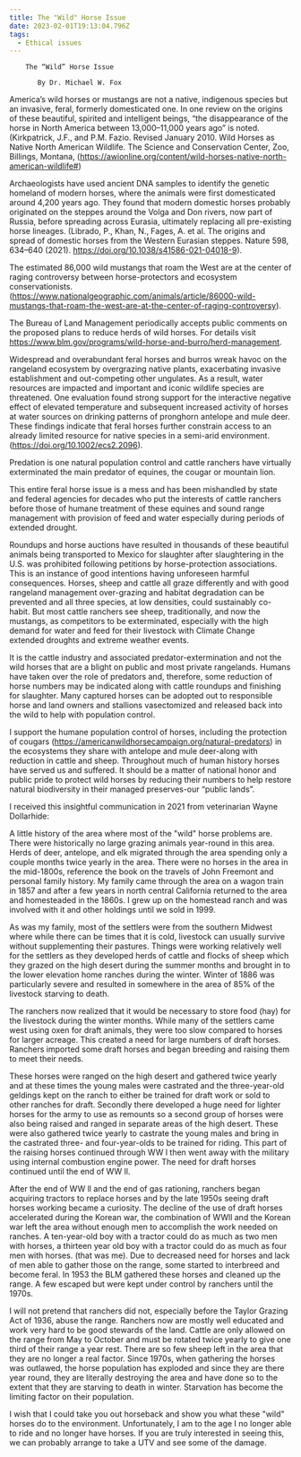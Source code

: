 ```yaml
---
title: The "Wild" Horse Issue
date: 2023-02-01T19:13:04.796Z
tags:
  - Ethical issues
---
```

        The “Wild” Horse Issue

           By Dr. Michael W. Fox 
America’s wild horses or mustangs are not a native, indigenous species but an invasive, feral, formerly domesticated one. In one review on the origins of these beautiful, spirited and intelligent beings, “the disappearance of the horse in North America between 13,000–11,000 years ago” is noted. (Kirkpatrick, J.F., and P.M. Fazio. Revised January 2010. Wild Horses as Native North American Wildlife. The Science and Conservation Center, Zoo, Billings, Montana,   (https://awionline.org/content/wild-horses-native-north-american-wildlife#)


 Archaeologists have used ancient DNA samples to identify the genetic homeland of modern horses, where the animals were first domesticated around 4,200 years ago. They found that modern domestic horses probably originated on the steppes around the Volga and Don rivers, now part of Russia, before spreading across Eurasia, ultimately replacing all pre-existing horse lineages. (Librado, P., Khan, N., Fages, A. et al. The origins and spread of domestic horses from the Western Eurasian steppes. Nature 598, 634–640 (2021). https://doi.org/10.1038/s41586-021-04018-9).


The estimated 86,000 wild mustangs that roam the West are at the center of raging controversy between horse-protectors and ecosystem conservationists. (https://www.nationalgeographic.com/animals/article/86000-wild-mustangs-that-roam-the-west-are-at-the-center-of-raging-controversy).

 The Bureau of Land Management periodically accepts public comments on the proposed plans to reduce herds of wild horses. For details visit https://www.blm.gov/programs/wild-horse-and-burro/herd-management. 

Widespread and overabundant feral horses and burros wreak havoc on the rangeland ecosystem by overgrazing native plants, exacerbating invasive establishment and out-competing other ungulates. As a result, water resources are impacted and important and iconic wildlife species are threatened. One evaluation found strong support for the interactive negative effect of elevated temperature and subsequent increased activity of horses at water sources on drinking patterns of pronghorn antelope and mule deer. These findings indicate that feral horses further constrain access to an already limited resource for native species in a semi-arid environment.  (https://doi.org/10.1002/ecs2.2096).


Predation is one natural population control and cattle ranchers have virtually exterminated the main predator of equines, the cougar or mountain lion.


This entire feral horse issue is a mess and has been mishandled by state and federal agencies for decades who put the interests of cattle ranchers before those of humane treatment of these equines and sound range management with provision of feed and water especially during periods of extended drought.


Roundups and horse auctions have resulted in thousands of these beautiful animals being transported to Mexico for slaughter after slaughtering in the U.S. was prohibited following petitions by horse-protection associations. This is an instance of good intentions having unforeseen harmful consequences.
Horses, sheep and cattle all graze differently and with good rangeland management over-grazing and habitat degradation can be prevented and all three species, at low densities, could sustainably co-habit. But most cattle ranchers see sheep, traditionally, and now the mustangs, as competitors to be exterminated, especially with the high demand for water and feed for their livestock with Climate Change extended droughts and extreme weather events. 


 It is the cattle industry and associated predator-extermination and not the wild horses that are a blight on public and most private rangelands. Humans have taken over the role of predators and, therefore, some reduction of horse numbers may be indicated along with cattle roundups and finishing for slaughter. Many captured horses can be adopted out to responsible horse and land owners and stallions vasectomized and released  back into the wild to help with population control.

I support the humane population control of horses, including the protection of cougars (https://americanwildhorsecampaign.org/natural-predators)  in the ecosystems they share with antelope and mule deer-along with reduction in cattle and sheep. Throughout much of human history horses have served us and suffered. It should be a matter of national honor and public pride to protect wild horses by reducing their numbers to help restore natural biodiversity in their managed preserves-our “public lands”.

I received this insightful communication in 2021 from veterinarian Wayne Dollarhide:

A little history of the area where most of the "wild" horse problems are. There were historically no large grazing animals year-round in this area. Herds of deer, antelope, and elk migrated through the area spending only a couple months twice yearly in the area. There were no horses in the area in the mid-1800s, reference the book on the travels of John Freemont and personal family history.  My family came through the area on a wagon train in 1857 and after a few years in north central California returned to the area and homesteaded in the 1860s. I grew up on the homestead ranch and was involved with it and other holdings until we sold in 1999.


As was my family, most of the settlers were from the southern Midwest where while there can be times that it is cold, livestock can usually survive without supplementing their pastures. Things were working relatively well for the settlers as they developed herds of cattle and flocks of sheep which they grazed on the high desert during the summer months and brought in to the lower elevation home ranches during the winter. Winter of 1886 was particularly severe and resulted in somewhere in the area of 85% of the livestock starving to death. 

The ranchers now realized that it would be necessary to store food (hay) for the livestock during the winter months. While many of the settlers came west using oxen for draft animals, they were too slow compared to horses for larger acreage. This created a need for large numbers of draft horses. Ranchers imported some draft horses and began breeding and raising them to meet their needs.

 These horses were ranged on the high desert and gathered twice yearly and at these times the young males were castrated and the three-year-old geldings kept on the ranch to either be trained for draft work or sold to other ranches for draft. Secondly there developed a huge need for lighter horses for the army to use as remounts so a second group of horses were also being raised and ranged in separate areas of the high desert. These were also gathered twice yearly to castrate the young males and bring in the castrated three- and four-year-olds to be trained for riding. This part of the raising horses continued through WW l then went away with the military using internal combustion engine power. The need for draft horses continued until the end of WW ll.
 

After the end of WW ll and the end of gas rationing, ranchers began acquiring tractors to replace horses and by the late 1950s seeing draft horses working became a curiosity. The decline of the use of draft horses accelerated during the Korean war, the combination of WWll and the Korean war left the area without enough men to accomplish the work needed on ranches. A ten-year-old boy with a tractor could do as much as two men with horses, a thirteen year old boy with a tractor could do as much as four men with horses. (that was me). 
Due to decreased need for horses and lack of men able to gather those on the range, some started to interbreed and become feral. In 1953 the BLM gathered these horses and cleaned up the range. A few escaped but were kept under control by ranchers until the 1970s.


I will not pretend that ranchers did not, especially before the Taylor Grazing Act of 1936, abuse the range. Ranchers now are mostly well educated and work very hard to be good stewards of the land. Cattle are only allowed on the range from May to October and must be rotated twice yearly to give one third of their range a year rest. There are so few sheep left in the area that they are no longer a real factor.  Since 1970s, when gathering the horses was outlawed, the horse population has exploded and since they are there year round, they are literally destroying the area and have done so to the extent that they are starving to death in winter. Starvation has become the limiting factor on their population. 


I wish that I could take you out horseback and show you what these "wild" horses do to the environment.  Unfortunately, I am to the age I no longer able to ride and no longer have horses. If you are truly interested in seeing this, we can probably arrange to take a UTV and see some of the damage. 
